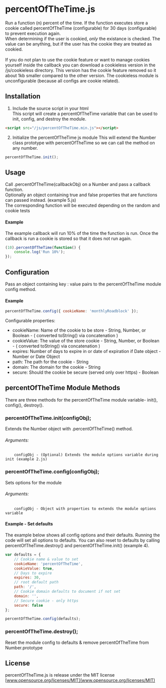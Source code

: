# percentOfTheTime.js
Run a function (n) percent of the time. If the function executes store a cookie called percentOfTheTime (configurable) for 30 days (configurable) to prevent execution again. <br>
When determining if the user is cookied, <em>only</em> the existance is checked. The value can be anything, but if the user has the cookie they are treated as cookied. <br> 
<br>
If you do not plan to use the cookie feature or want to manage cookies yourself inside the callback you can download a cookieless version in the /js/cookieless directory.  This version has the cookie feature removed so it about 1kb smaller compared to the other version. The cookieless module is unconfigurable (because all configs are cookie related).

## Installation
1. Include the source script in your html <br>
This script will create a percentOfTheTime variable that can be used to init, config, and destroy the module.
```html
<script src="/js/percentOfTheTime.min.js"></script>
```

2. Initialize the percentOfTheTime js module
This will extend the Number class prototype with percentOfTheTime so we can call the method on any number.
```js
percentOfTheTime.init();
```


## Usage
Call .percentOfTheTime(callbackObj) on a Number and pass a callback function. <br>
    Optionally an object containing true and false properties that are functions can passed instead.  (example 5.js)<br>
    The corresponding function will be executed depending on the random and cookie tests

#### Example
The example callback will run 10% of the time the function is run.
Once the callback is run a cookie is stored so that it does not run again.
```js
(10).percentOfTheTime(function() {
    console.log('Run 10%');
});
```


## Configuration
Pass an object containing key : value pairs to the percentOfTheTime module config method.

#### Example
```js
percentOfTheTime.config({ cookieName: 'monthlyRoadblock' });
```

Configurable properties: <br>
* cookieName: Name of the cookie to be store - String, Number, or Boolean - ( converted toString() via concatenation )
* cookieValue: The value of the store cookie - String, Number, or Boolean - ( converted toString() via concatenation )
* expires: Number of days to expire in or date of expiration if Date object - Number or Date Object
* path: The path for the cookie - String
* domain: The domain for the cookie - String
* secure: Should the cookie be secure (served only over https) - Boolean


## percentOfTheTime Module Methods
There are three methods for the percentOfTheTime module variable- init(), config(), destroy().

### percentOfTheTime.init(configObj);
Extends the Number object with .percentOfTheTime() method.
###### Arguments: <br>
        configObj - (Optional) Extends the module options variable during init (example 2.js)
                
### percentOfTheTime.config(configObj);
Sets options for the module
###### Arguments: <br>
        configObj - Object with properties to extends the module options variable
#### Example - Set defaults
The example below shows all config options and their defaults.  Running the code will set all options to defaults.  You can also reset to defaults by calling percentOfTheTime.destroy() and percentOfTheTime.init()  (example 4).
 
```js
var defaults = {
    // Cookie name & value to set
    cookieName: 'percentOfTheTime',
    cookieValue: true,
    // Days to expire
    expires: 30,
    // root default path
    path: '/',
    // Cookie domain defaults to document if not set
    domain: '',
    // Secure cookie - only https
    secure: false
};

percentOfTheTime.config(defaults);
```

### percentOfTheTime.destroy();
Reset the module config to defaults & remove percentOfTheTime from Number.prototype

## License 
percentOfTheTime.js is release under the MIT license <br>
[www.opensource.org/licenses/MIT](www.opensource.org/licenses/MIT)
